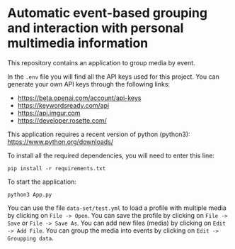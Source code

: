 # Automatic event-based grouping and interaction with personal multimedia information
This repository contains an application to group media by event.


In the `.env` file you will find all the API keys used for this project. 
You can generate your own API keys through the following links:
- https://beta.openai.com/account/api-keys
- https://keywordsready.com/api
- https://api.imgur.com
- https://developer.rosette.com/

This application requires a recent version of python (python3): https://www.python.org/downloads/

To install all the required dependencies, you will need to enter this line: 
```
pip install -r requirements.txt
```

To start the application:
```
python3 App.py
```

You can use the file `data-set/test.yml` to load a profile with multiple media by clicking on `File -> Open`.
You can save the profile by clicking on `File -> Save` or `File -> Save As`.
You can add new files (media) by clicking on `Edit -> Add File`.
You can group the media into events by clicking on `Edit -> Groupping data`.
